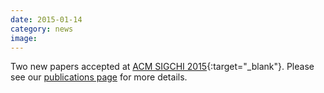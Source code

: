 ```yaml
---
date: 2015-01-14
category: news
image: 
---
```


Two new papers accepted at [ACM SIGCHI 2015](http://chi2015.acm.org/){:target="_blank"}. Please see our [publications page](/publications/) for more details.
